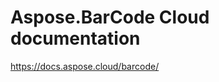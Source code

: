 Aspose.BarCode Cloud documentation 
==================================

<https://docs.aspose.cloud/barcode/>
